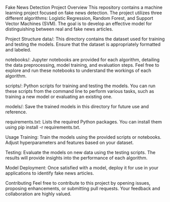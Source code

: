 Fake News Detection Project
Overview
This repository contains a machine learning project focused on fake news detection. The project utilizes three different algorithms: Logistic Regression, Random Forest, and Support Vector Machines (SVM). The goal is to develop an effective model for distinguishing between real and fake news articles.

Project Structure
data/: This directory contains the dataset used for training and testing the models. Ensure that the dataset is appropriately formatted and labeled.

notebooks/: Jupyter notebooks are provided for each algorithm, detailing the data preprocessing, model training, and evaluation steps. Feel free to explore and run these notebooks to understand the workings of each algorithm.

scripts/: Python scripts for training and testing the models. You can run these scripts from the command line to perform various tasks, such as training a new model or evaluating an existing one.

models/: Save the trained models in this directory for future use and reference.

requirements.txt: Lists the required Python packages. You can install them using pip install -r requirements.txt.


Usage
Training:
Train the models using the provided scripts or notebooks. Adjust hyperparameters and features based on your dataset.

Testing:
Evaluate the models on new data using the testing scripts. The results will provide insights into the performance of each algorithm.

Model Deployment:
Once satisfied with a model, deploy it for use in your applications to identify fake news articles.

Contributing
Feel free to contribute to this project by opening issues, proposing enhancements, or submitting pull requests. Your feedback and collaboration are highly valued.
